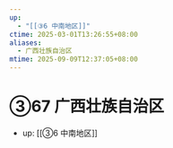 ```yaml
---
up:
  - "[[③6 中南地区]]"
ctime: 2025-03-01T13:26:55+08:00
aliases:
  - 广西壮族自治区
mtime: 2025-09-09T12:37:05+08:00
---
```


# ③67 广西壮族自治区

- up: [[③6 中南地区]]
